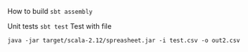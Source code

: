 How to build
```sbt assembly```

Unit tests
```sbt test``` 
Test with file
```
java -jar target/scala-2.12/spreasheet.jar -i test.csv -o out2.csv
```